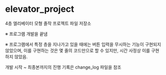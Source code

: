 # elevator_project
4층 엘리베이터 모형 졸작 프로젝트 파일 저장소

※ 프로그램 개발을 끝냄

※ 프로그램에서 특정 층을 지나가고 있을 때에는 버튼 입력을 무시하는 기능이 구현되지 않았으며, 이를 구현하는 것은 몇 줄의 코드만으로 할 수 있지만, 시간 사정상 이를 구현하지 않았음.

개발 시작 ~ 최종본까지의 진행 기록은 change_log 파일을 참조

